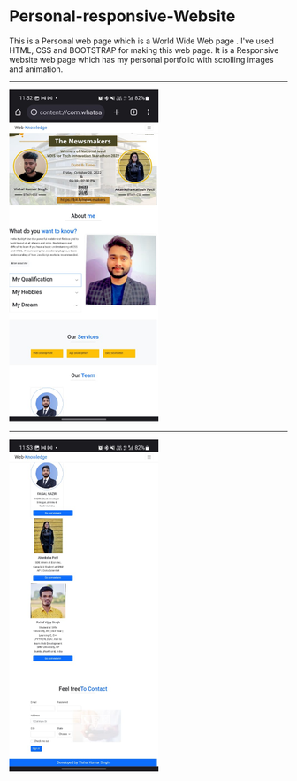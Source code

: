 # Personal-responsive-Website
This is a Personal web page which is a  World Wide Web page . I've used HTML, CSS and BOOTSTRAP for making this web page. It is a Responsive website web page which has my personal portfolio with scrolling images and animation. 
<hr>
<p>
<img align="ceter" src="https://github.com/vishal-affinity/Personal-responsive-Website/blob/main/WhatsApp%20Image%202023-05-01%20at%2011.53.39.jpg" height="600"/>
<br>
<hr>
<img align="left" src="https://github.com/vishal-affinity/Personal-responsive-Website/blob/main/WhatsApp%20Image%202023-05-01%20at%2011.53.38.jpg" height="600"/>

</p>

